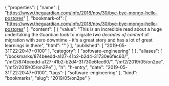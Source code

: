 {
  "properties": {
    "name": [
      "https://www.theguardian.com/info/2018/nov/30/bye-bye-mongo-hello-postgres"
    ],
    "bookmark-of": [
      "https://www.theguardian.com/info/2018/nov/30/bye-bye-mongo-hello-postgres"
    ],
    "content": [
      {
        "value": "This is an incredible read about a huge undertaking the Guardian took to migrate _two decades of content_ of migration with zero downtime - it's a great story and has a lot of great learnings in there",
        "html": ""
      }
    ],
    "published": [
      "2019-05-31T22:20:47+0100"
    ],
    "category": [
      "software-engineering"
    ]
  },
  "aliases": [
    "/bookmarks/874beedd-a127-41b2-b2d4-31730e6fec60/",
    "/mf2/874beedd-a127-41b2-b2d4-31730e6fec60/",
    "/mf2/2019/05/on2pe",
    "/mf2/2019/05/on2Pe"
  ],
  "h": "h-entry",
  "date": "2019-05-31T22:20:47+0100",
  "tags": [
    "software-engineering"
  ],
  "kind": "bookmarks",
  "slug": "2019/05/on2pe"
}
